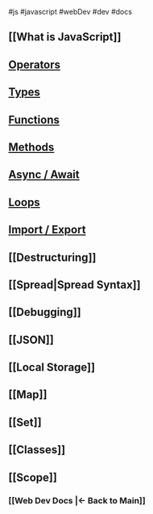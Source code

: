 #js #javascript #webDev #dev #docs 

## [[What is JavaScript]]

## [Operators](Operators.md)

## [Types](Types.md)

## [Functions](Functions.md)

## [Methods](Methods.md)

## [Async / Await](Async%20Await.md)

## [Loops](Loops.md)

## [Import / Export](Import%20Export.md)

## [[Destructuring]]

## [[Spread|Spread Syntax]]

## [[Debugging]]

## [[JSON]]

## [[Local Storage]]

## [[Map]]

## [[Set]]

## [[Classes]]

## [[Scope]]


### [[Web Dev Docs |<- Back to Main]]